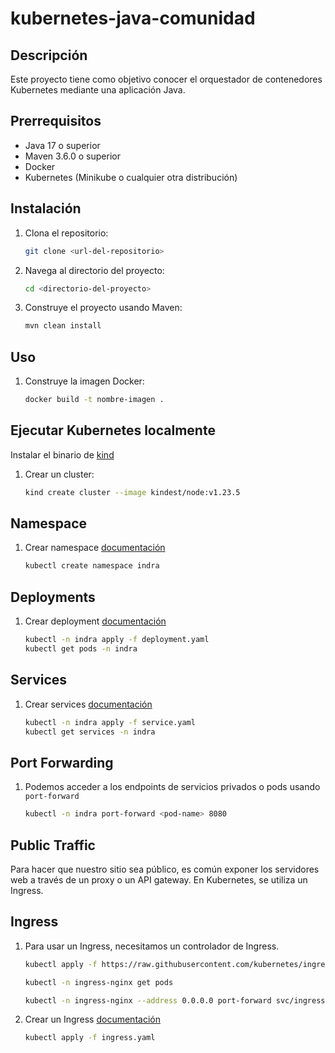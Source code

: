 # kubernetes-java-comunidad

## Descripción
Este proyecto tiene como objetivo conocer el orquestador de contenedores Kubernetes mediante una aplicación Java.

## Prerrequisitos
- Java 17 o superior
- Maven 3.6.0 o superior
- Docker
- Kubernetes (Minikube o cualquier otra distribución)

## Instalación
1. Clona el repositorio:
    ```sh
    git clone <url-del-repositorio>
    ```
2. Navega al directorio del proyecto:
    ```sh
    cd <directorio-del-proyecto>
    ```
3. Construye el proyecto usando Maven:
    ```sh
    mvn clean install
    ```

## Uso
1. Construye la imagen Docker:
    ```sh
    docker build -t nombre-imagen .
    ```
## Ejecutar Kubernetes localmente
Instalar el binario de [kind](https://kind.sigs.k8s.io/)

1. Crear un cluster:
    ```sh
    kind create cluster --image kindest/node:v1.23.5
    ```

## Namespace

1. Crear namespace [documentación](https://kubernetes.io/docs/tasks/administer-cluster/namespaces-walkthrough/)
    ```sh
    kubectl create namespace indra
    ```

## Deployments

1. Crear deployment [documentación](https://kubernetes.io/docs/concepts/workloads/controllers/deployment/)
    ```sh
    kubectl -n indra apply -f deployment.yaml
    kubectl get pods -n indra
    ```

## Services

1. Crear services [documentación](https://kubernetes.io/docs/concepts/services-networking/service/)
    ```sh
    kubectl -n indra apply -f service.yaml
    kubectl get services -n indra
    ```
## Port Forwarding

1. Podemos acceder a los endpoints de servicios privados o pods usando `port-forward`
    ```sh
    kubectl -n indra port-forward <pod-name> 8080
    ```

## Public Traffic

Para hacer que nuestro sitio sea público, es común exponer los servidores web a través de un proxy o un API gateway.
En Kubernetes, se utiliza un Ingress.


## Ingress

1. Para usar un Ingress, necesitamos un controlador de Ingress.
    ```sh
    kubectl apply -f https://raw.githubusercontent.com/kubernetes/ingress-nginx/controller-v1.1.3/deploy/static/provider/cloud/deploy.yaml

    kubectl -n ingress-nginx get pods

    kubectl -n ingress-nginx --address 0.0.0.0 port-forward svc/ingress-nginx-controller 80
    ```

2. Crear un Ingress [documentación](https://kubernetes.io/docs/concepts/services-networking/ingress/)
    ```sh
    kubectl apply -f ingress.yaml
    ```